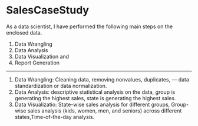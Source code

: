 # SalesCaseStudy

As a data scientist, I have performed the following main steps on the enclosed data.
1.	Data Wrangling
2.	Data Analysis
3.	Data Visualization and
4.	Report Generation

**************************************************************************************

1.	Data Wrangling: Cleaning data, removing nonvalues, duplicates, —  data standardization or data normalization.
2.	Data Analysis: descriptive statistical analysis on the data, group is generating the highest sales, state is generating the highest sales.
4.	Data Visualizatio: 	State-wise sales analysis for different groups,	Group-wise sales analysis (kids, women, men, and seniors) across different states,Time-of-the-day analysis.
